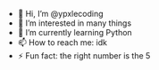 - 👋 Hi, I’m @ypxlecoding
- 👀 I’m interested in many things
- 🌱 I’m currently learning Python
- 📫 How to reach me:  idk 
- ⚡ Fun fact: the right number is the 5

<!---
ypxlecoding/ypxlecoding is a ✨ special ✨ repository because its `README.md` (this file) appears on your GitHub profile.
You can click the Preview link to take a look at your changes.
--->
